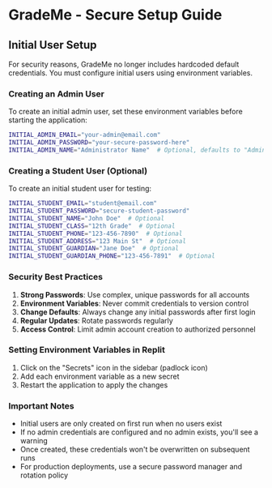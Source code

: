 # GradeMe - Secure Setup Guide

## Initial User Setup

For security reasons, GradeMe no longer includes hardcoded default credentials. You must configure initial users using environment variables.

### Creating an Admin User

To create an initial admin user, set these environment variables before starting the application:

```bash
INITIAL_ADMIN_EMAIL="your-admin@email.com"
INITIAL_ADMIN_PASSWORD="your-secure-password-here"
INITIAL_ADMIN_NAME="Administrator Name"  # Optional, defaults to "Administrator"
```

### Creating a Student User (Optional)

To create an initial student user for testing:

```bash
INITIAL_STUDENT_EMAIL="student@email.com"
INITIAL_STUDENT_PASSWORD="secure-student-password"
INITIAL_STUDENT_NAME="John Doe"  # Optional
INITIAL_STUDENT_CLASS="12th Grade"  # Optional
INITIAL_STUDENT_PHONE="123-456-7890"  # Optional
INITIAL_STUDENT_ADDRESS="123 Main St"  # Optional
INITIAL_STUDENT_GUARDIAN="Jane Doe"  # Optional
INITIAL_STUDENT_GUARDIAN_PHONE="123-456-7891"  # Optional
```

### Security Best Practices

1. **Strong Passwords**: Use complex, unique passwords for all accounts
2. **Environment Variables**: Never commit credentials to version control
3. **Change Defaults**: Always change any initial passwords after first login
4. **Regular Updates**: Rotate passwords regularly
5. **Access Control**: Limit admin account creation to authorized personnel

### Setting Environment Variables in Replit

1. Click on the "Secrets" icon in the sidebar (padlock icon)
2. Add each environment variable as a new secret
3. Restart the application to apply the changes

### Important Notes

- Initial users are only created on first run when no users exist
- If no admin credentials are configured and no admin exists, you'll see a warning
- Once created, these credentials won't be overwritten on subsequent runs
- For production deployments, use a secure password manager and rotation policy
